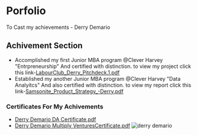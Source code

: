 # Porfolio
To Cast my achievements - Derry Demario
## Achivement Section
- Accomplished my first Junior MBA program @Clever Harvey "Entrpreneurship" And certified with distinction. to view my project click this link-[LabourClub_Derry_Pitchdeck.1.pdf](https://github.com/Derryde/Porfolio/files/9025659/LabourClub_Derry_Pitchdeck.1.pdf)
- Established my another Junior MBA program @Clever Harvey "Data Analyitcs" And also certified with distinction. to view my report click this link-[Samsonite_Product_Strategy_-Derry.pdf](https://github.com/Derryde/Porfolio/files/9025668/Samsonite_Product_Strategy_-Derry.pdf)
### Certificates For My Achivements
- [Derry Demario DA Certificate.pdf](https://github.com/Derryde/Porfolio/files/9026561/Derry.Demario.DA.Certificate.pdf)
- [Derry Demario Multiply VenturesCertificate.pdf](https://github.com/Derryde/Porfolio/files/9026565/Derry.Demario.Multiply.VenturesCertificate.pdf)
![derry demario](https://user-images.githubusercontent.com/108392262/176834594-36efa647-e567-4013-8735-9e9a62b7bb03.jpeg)


  
